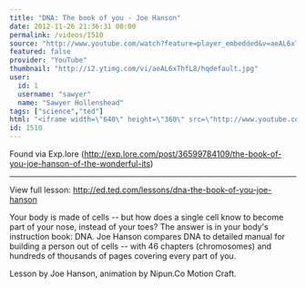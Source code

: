 ```yaml
---
title: "DNA: The book of you - Joe Hanson"
date: 2012-11-26 21:36:31 00:00
permalink: /videos/1510
source: "http://www.youtube.com/watch?feature=player_embedded&v=aeAL6xThfL8"
featured: false
provider: "YouTube"
thumbnail: "http://i2.ytimg.com/vi/aeAL6xThfL8/hqdefault.jpg"
user:
  id: 1
  username: "sawyer"
  name: "Sawyer Hollenshead"
tags: ["science","ted"]
html: "<iframe width=\"640\" height=\"360\" src=\"http://www.youtube.com/embed/aeAL6xThfL8?wmode=transparent&fs=1&feature=oembed\" frameborder=\"0\" allowfullscreen></iframe>"
id: 1510
---
```


Found via Exp.lore (http://exp.lore.com/post/36599784109/the-book-of-you-joe-hanson-of-the-wonderful-its)

-----

View full lesson: http://ed.ted.com/lessons/dna-the-book-of-you-joe-hanson

Your body is made of cells -- but how does a single cell know to become part of your nose, instead of your toes? The answer is in your body's instruction book: DNA. Joe Hanson compares DNA to detailed manual for building a person out of cells -- with 46 chapters (chromosomes) and hundreds of thousands of pages covering every part of you.

Lesson by Joe Hanson, animation by Nipun.Co Motion Craft.